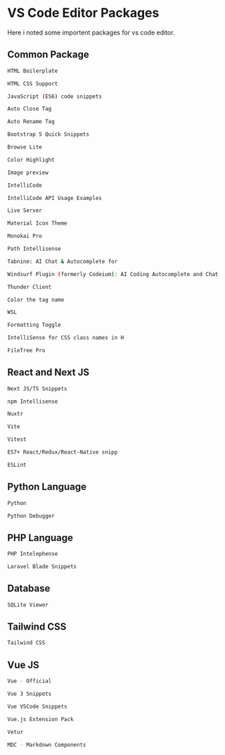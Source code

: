 # VS Code Editor Packages

Here i noted some importent packages for vs code editor.

## Common Package

```bash
HTML Boilerplate
```

```bash
HTML CSS Support
```

```bash
JavaScript (ES6) code snippets
```

```bash
Auto Close Tag
```

```bash
Auto Rename Tag
```

```bash
Bootstrap 5 Quick Snippets
```

```bash
Browse Lite
```

```bash
Color Highlight
```

```bash
Image preview
```

```bash
IntelliCode
```

```bash
IntelliCode API Usage Examples
```

```bash
Live Server
```

```bash
Material Icon Theme
```

```bash
Monokai Pro
```

```bash
Path Intellisense
```

```bash
Tabnine: AI Chat & Autocomplete for 
```

```bash
Windsurf Plugin (formerly Codeium): AI Coding Autocomplete and Chat 
```

```bash
Thunder Client
```

```bash
Color the tag name
```

```bash
WSL
```

```bash
Formatting Toggle
```

```bash
IntelliSense for CSS class names in H
```

```bash
FileTree Pro
```



## React and Next JS

```bash
Next JS/TS Snippets
```

```bash
npm Intellisense
```

```bash
Nuxtr
```

```bash
Vite
```

```bash
Vitest
```

```bash
ES7+ React/Redux/React-Native snipp
```

```bash
ESLint
```




## Python Language

```bash
Python
```

```bash
Python Debugger
```



## PHP Language

```bash
PHP Intelephense
```

```bash
Laravel Blade Snippets
```

## Database 

```bash
SQLite Viewer
```


## Tailwind CSS

```bash
Tailwind CSS
```


## Vue JS

```bash
Vue - Official
```

```bash
Vue 3 Snippets
```

```bash
Vue VSCode Snippets
```

```bash
Vue.js Extension Pack
```

```bash
Vetur
```

```bash
MDC - Markdown Components
```



